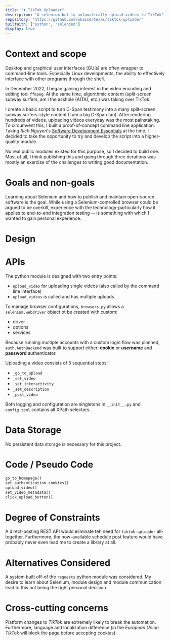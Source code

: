 ```yaml
---
title: "⬆️ TikTok Uploader"
description: "A selenium bot to automatically upload videos to TikTok"
repository: "https://github.com/wkaisertexas/tiktok-uploader"
builtWith: ['python', 'selenium']
display: true
---
```


# Context and scope

Desktop and graphical user interfaces (GUIs) are often wrapper to command-line tools. Especially Linux developments, the ability to effectively interface with other programs through the shell. 

In December 2022, I began gaining interest in the video encoding and editing tool `ffmpeg`. At the same time, algorithmic content (split-screen subway surfers, am i the asshole (AITA), etc.) was taking over TikTok.

I create a basic script to turn C-Span testimony into a many split-screen subway surfers-style content (I am a big C-Span fan). After rendering hundreds of videos, uploading videos everyday was the most painstaking. To circumvent this, I built a proof-of-concept command line application. Taking *Rich Nguyen*'s [Software Development Essentials](https://uva-cs3140-sp23.github.io) at the time. I decided to take the opportunity to try and develop the script into a higher-quality module.

No real public modules existed for this purpose, so I decided to build one. Most of all, I think publishing this and going through three iterations was mostly an exercise of the challenges to writing good documentation.

# Goals and non-goals

Learning about Selenium and how to publish and maintain open-source software is the goal. While using a Selenium-controlled browser could be argued to be overkill, experience with the technology-particularly how it applies to end-to-end integration testing -- is something with which I wanted to gain personal experience. 

# Design

# APIs

The python module is designed with two entry points:
- `upload_video` for uploading single videos (also called by the command line interface)
- `upload_videos` is called and has multiple uploads

To manage browser configurations, `browsers.py` allows a `selenium.webdriver` object ot be created with custom: 
- driver
- options
- services

Because running multiple accounts with a custom login flow was planned, `auth.AuthBackend` was built to support either: **cookie** or **username** and **password** authenticator. 

Uploading a video consists of 5 sequential steps:
- `_go_to_upload`
- `_set_video`
- `_set_interactivity`
- `_set_description`
- `_post_video`

Both logging and configuration are singletons in `__init__.py` and `config.toml` contains all XPath selectors.

# Data Storage

No persistent data storage is necessary for this project.

# Code / Pseudo Code

```python
go_to_homepage()
set_authentication_cookies()
upload_video()
set_video_metadata()
click_upload_button()
```

# Degree of Constraints

A direct-posting REST API would eliminate teh need for `tiktok-uploader` all-together. Furthermore, the now-available schedule post feature would have probably never even lead me to create a library at all.

# Alternatives Considered

A system built off-of the `requests` python module was considered. My desire to learn about Selenium, module design and module communication lead to this not being the right personal decision. 

# Cross-cutting concerns

Platform changes to *TikTok* are extremely likely to break the automation. Furthermore, language and localization difference (in the *European Union* *TikTok* will block the page before accepting cookies).